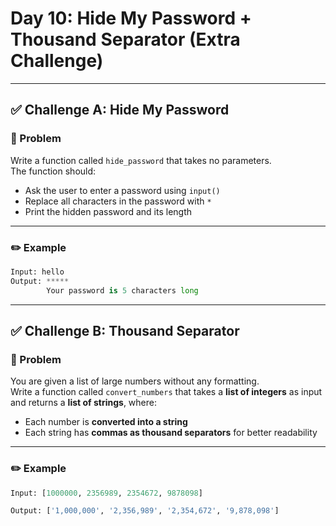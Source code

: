 # Day 10: Hide My Password + Thousand Separator (Extra Challenge)

---

## ✅ Challenge A: Hide My Password

### 🧩 Problem  
Write a function called `hide_password` that takes no parameters.  
The function should:
- Ask the user to enter a password using `input()`
- Replace all characters in the password with `*`
- Print the hidden password and its length

---

### ✏️ Example

```python
Input: hello
Output: *****
        Your password is 5 characters long
```
---

## ✅ Challenge B: Thousand Separator

### 🧩 Problem  
You are given a list of large numbers without any formatting.  
Write a function called `convert_numbers` that takes a **list of integers** as input and returns a **list of strings**, where:

- Each number is **converted into a string**
- Each string has **commas as thousand separators** for better readability

---

### ✏️ Example

```python
Input: [1000000, 2356989, 2354672, 9878098]

Output: ['1,000,000', '2,356,989', '2,354,672', '9,878,098']
